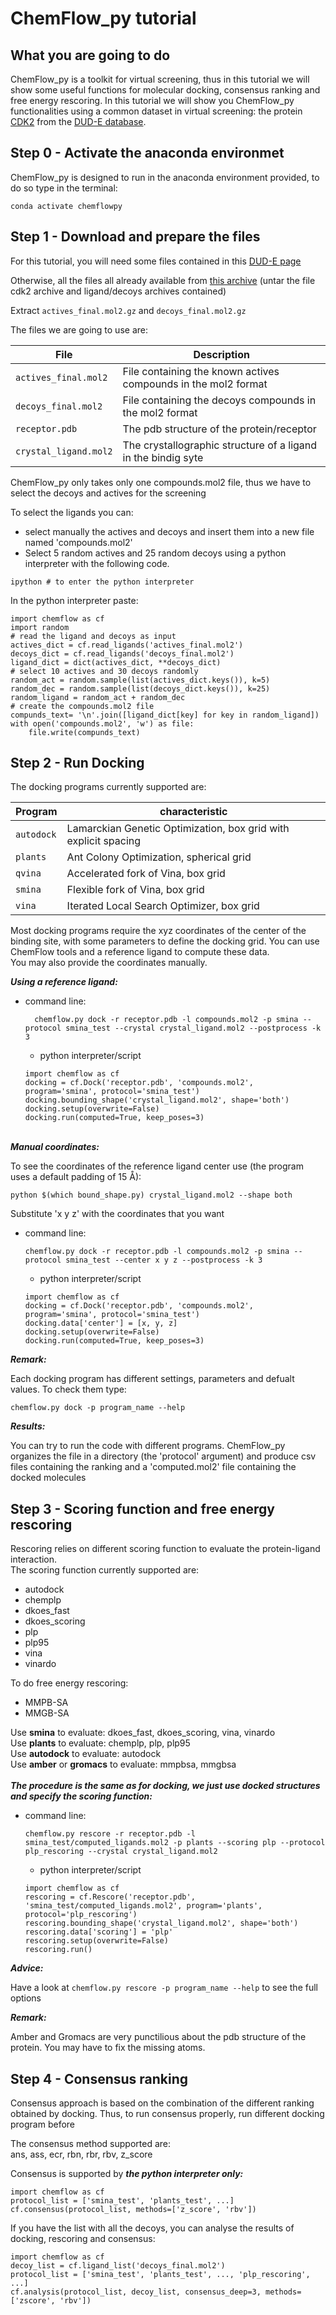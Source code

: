 # ChemFlow_py tutorial

## What you are going to do

ChemFlow_py is a toolkit for virtual screening, thus in this tutorial we will show some useful functions for molecular docking, 
consensus ranking and free energy rescoring. In this tutorial we will show you ChemFlow_py functionalities using a common dataset in virtual screening:
the protein [CDK2](http://dude.docking.org/targets/cdk2) from the [DUD-E database](http://dude.docking.org/).

## Step 0 - Activate the anaconda environmet

ChemFlow_py is designed to run in the anaconda environment provided, to do so type in the terminal:

```
conda activate chemflowpy
```

## Step 1 - Download and prepare the files

For this tutorial, you will need some files contained in this [DUD-E page](http://dude.docking.org/targets/cdk2)

Otherwise, all the files all already available from [this archive](http://dude.docking.org/targets/cdk2/cdk2.tar.gz)
(untar the file cdk2 archive and ligand/decoys archives contained)

Extract `actives_final.mol2.gz` and `decoys_final.mol2.gz`

The files we are going to use are:

| File                  | Description                                                    |
|-----------------------|----------------------------------------------------------------|
| `actives_final.mol2`  | File containing the known actives compounds in the mol2 format |
| `decoys_final.mol2`   | File containing the decoys compounds in the mol2 format        |
| `receptor.pdb`        | The pdb structure of the protein/receptor                      |
| `crystal_ligand.mol2` | The crystallographic structure of a ligand in the bindig syte  |

ChemFlow_py only takes only one compounds.mol2 file, thus we have to select the decoys and actives for the screening

To select the ligands you can:
- select manually the actives and decoys and insert them into a new file named 'compounds.mol2'
- Select 5 random actives and 25 random decoys using a python interpreter with the following code.

```
ipython # to enter the python interpreter
```

In the python interpreter paste:
```
import chemflow as cf
import random
# read the ligand and decoys as input
actives_dict = cf.read_ligands('actives_final.mol2')
decoys_dict = cf.read_ligands('decoys_final.mol2')
ligand_dict = dict(actives_dict, **decoys_dict)
# select 10 actives and 30 decoys randomly
random_act = random.sample(list(actives_dict.keys()), k=5)
random_dec = random.sample(list(decoys_dict.keys()), k=25)
random_ligand = random_act + random_dec
# create the compounds.mol2 file
compunds_text= '\n'.join([ligand_dict[key] for key in random_ligand])
with open('compounds.mol2', 'w') as file:
    file.write(compunds_text)
```

## Step 2 - Run Docking

The docking programs currently supported are:

| Program    | characteristic                                                  |
|------------|-----------------------------------------------------------------|
 | `autodock` | Lamarckian Genetic Optimization, box grid with explicit spacing |
| `plants`   | Ant Colony Optimization, spherical grid                         |
| `qvina`    | Accelerated fork of Vina, box grid                              |
| `smina`    | Flexible fork of Vina, box grid                                 |
| `vina`     | Iterated Local Search Optimizer, box grid                       |


Most docking programs require the xyz coordinates of the center of the binding site, with 
some parameters to define the docking grid.
You can use ChemFlow tools and a reference ligand to compute these data.  
You may also provide the coordinates manually.

__*Using a reference ligand:*__

- command line:
  ```
    chemflow.py dock -r receptor.pdb -l compounds.mol2 -p smina --protocol smina_test --crystal crystal_ligand.mol2 --postprocess -k 3
  ```
  - python interpreter/script
  
  ```
  import chemflow as cf
  docking = cf.Dock('receptor.pdb', 'compounds.mol2', program='smina', protocol='smina_test')
  docking.bounding_shape('crystal_ligand.mol2', shape='both')
  docking.setup(overwrite=False)
  docking.run(computed=True, keep_poses=3)
  ```
\
__*Manual coordinates:*__

To see the coordinates of the reference ligand center use (the program uses a default padding of 15 Å):
```
python $(which bound_shape.py) crystal_ligand.mol2 --shape both 
```

Substitute 'x y z' with the  coordinates that you want
- command line:
  ```
  chemflow.py dock -r receptor.pdb -l compounds.mol2 -p smina --protocol smina_test --center x y z --postprocess -k 3
  ```
  - python interpreter/script
  
  ```
  import chemflow as cf
  docking = cf.Dock('receptor.pdb', 'compounds.mol2', program='smina', protocol='smina_test')
  docking.data['center'] = [x, y, z]
  docking.setup(overwrite=False)
  docking.run(computed=True, keep_poses=3)
  ```
  
__*Remark:*__

Each docking program has different settings, parameters and defualt values. To check them type:

```
chemflow.py dock -p program_name --help
```

__*Results:*__

You can try to run the code with different programs. 
ChemFlow_py organizes the file in a directory (the 'protocol' argument) and produce csv files 
containing the ranking and a 'computed.mol2' file containing the docked molecules

## Step 3 - Scoring function and free energy rescoring 

Rescoring relies on different scoring function to evaluate the protein-ligand interaction.
\
The scoring function currently supported are:
- autodock
- chemplp
- dkoes_fast
- dkoes_scoring
- plp
- plp95 
- vina
- vinardo

To do free energy rescoring:
- MMPB-SA
- MMGB-SA

Use __smina__ to evaluate: dkoes_fast, dkoes_scoring, vina, vinardo
\
Use __plants__ to evaluate: chemplp, plp, plp95
\
Use __autodock__ to evaluate: autodock
\
Use __amber__ or __gromacs__ to evaluate: mmpbsa, mmgbsa
\
\
__*The procedure is the same as for docking, we just use docked structures and specify the scoring function:*__

- command line:
  ```
  chemflow.py rescore -r receptor.pdb -l smina_test/computed_ligands.mol2 -p plants --scoring plp --protocol plp_rescoring --crystal crystal_ligand.mol2
  ```

  - python interpreter/script
  
  ```
  import chemflow as cf
  rescoring = cf.Rescore('receptor.pdb', 'smina_test/computed_ligands.mol2', program='plants', protocol='plp_rescoring')
  rescoring.bounding_shape('crystal_ligand.mol2', shape='both')
  rescoring.data['scoring'] = 'plp'
  rescoring.setup(overwrite=False)
  rescoring.run()
  ```
  
__*Advice:*__

Have a look at `chemflow.py rescore -p program_name --help` to see the full options

__*Remark:*__

Amber and Gromacs are very punctilious about the pdb structure of the protein. You may have to fix the missing atoms.

## Step 4 - Consensus ranking

Consensus approach is based on the combination of the different ranking obtained by docking.
Thus, to run consensus properly, run different docking program before

The consensus method supported are: 
\
ans, ass, ecr, rbn, rbr, rbv, z_score

Consensus is supported by __*the python interpreter only:*__
```
import chemflow as cf
protocol_list = ['smina_test', 'plants_test', ...]
cf.consensus(protocol_list, methods=['z_score', 'rbv'])
```

If you have the list with all the decoys, you can analyse the results of docking, rescoring and consensus:
```
import chemflow as cf
decoy_list = cf.ligand_list('decoys_final.mol2')
protocol_list = ['smina_test', 'plants_test', ..., 'plp_rescoring', ...]
cf.analysis(protocol_list, decoy_list, consensus_deep=3, methods=['zscore', 'rbv'])
```
